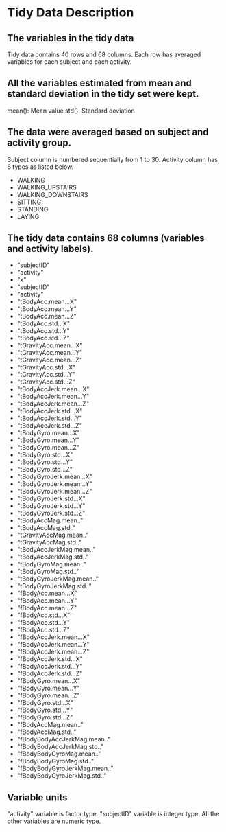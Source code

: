 # Tidy Data Description
## The variables in the tidy data
Tidy data contains 40 rows and 68 columns. 
Each row has averaged variables for each subject and each activity.

## All the variables estimated from mean and standard deviation in the tidy set were kept.
mean(): Mean value
std(): Standard deviation

## The data were averaged based on subject and activity group.
Subject column is numbered sequentially from 1 to 30. Activity column has 6 types as listed below.
* WALKING
* WALKING_UPSTAIRS
* WALKING_DOWNSTAIRS
* SITTING
* STANDING
* LAYING
## The tidy data contains 68 columns (variables and activity labels).
* "subjectID" 
* "activity"
* "x"
* "subjectID"
* "activity"
* "tBodyAcc.mean...X"
* "tBodyAcc.mean...Y"
* "tBodyAcc.mean...Z"
* "tBodyAcc.std...X"
* "tBodyAcc.std...Y"
* "tBodyAcc.std...Z"
* "tGravityAcc.mean...X"
* "tGravityAcc.mean...Y"
* "tGravityAcc.mean...Z"
* "tGravityAcc.std...X"
* "tGravityAcc.std...Y"
* "tGravityAcc.std...Z"
* "tBodyAccJerk.mean...X"
* "tBodyAccJerk.mean...Y"
* "tBodyAccJerk.mean...Z"
* "tBodyAccJerk.std...X"
* "tBodyAccJerk.std...Y"
* "tBodyAccJerk.std...Z"
* "tBodyGyro.mean...X"
* "tBodyGyro.mean...Y"
* "tBodyGyro.mean...Z"
* "tBodyGyro.std...X"
* "tBodyGyro.std...Y"
* "tBodyGyro.std...Z"
* "tBodyGyroJerk.mean...X"
* "tBodyGyroJerk.mean...Y"
* "tBodyGyroJerk.mean...Z"
* "tBodyGyroJerk.std...X"
* "tBodyGyroJerk.std...Y"
* "tBodyGyroJerk.std...Z"
* "tBodyAccMag.mean.."
* "tBodyAccMag.std.."
* "tGravityAccMag.mean.."
* "tGravityAccMag.std.."
* "tBodyAccJerkMag.mean.."
* "tBodyAccJerkMag.std.."
* "tBodyGyroMag.mean.."
* "tBodyGyroMag.std.."
* "tBodyGyroJerkMag.mean.."
* "tBodyGyroJerkMag.std.."
* "fBodyAcc.mean...X"
* "fBodyAcc.mean...Y"
* "fBodyAcc.mean...Z"
* "fBodyAcc.std...X"
* "fBodyAcc.std...Y"
* "fBodyAcc.std...Z"
* "fBodyAccJerk.mean...X"
* "fBodyAccJerk.mean...Y"
* "fBodyAccJerk.mean...Z"
* "fBodyAccJerk.std...X"
* "fBodyAccJerk.std...Y"
* "fBodyAccJerk.std...Z"
* "fBodyGyro.mean...X"
* "fBodyGyro.mean...Y"
* "fBodyGyro.mean...Z"
* "fBodyGyro.std...X"
* "fBodyGyro.std...Y"
* "fBodyGyro.std...Z"
* "fBodyAccMag.mean.."
* "fBodyAccMag.std.."
* "fBodyBodyAccJerkMag.mean.."
* "fBodyBodyAccJerkMag.std.."
* "fBodyBodyGyroMag.mean.."
* "fBodyBodyGyroMag.std.."
* "fBodyBodyGyroJerkMag.mean.."
* "fBodyBodyGyroJerkMag.std.."



## Variable units
"activity" variable is factor type. "subjectID" variable is integer type. All the other variables are numeric type.
